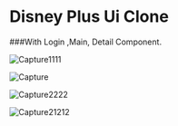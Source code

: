 # Disney Plus Ui Clone

###With Login ,Main, Detail Component.


![Capture1111](https://user-images.githubusercontent.com/93881028/198877850-13354d31-7329-45b1-9376-7e26a39f2583.PNG)

![Capture](https://user-images.githubusercontent.com/93881028/198877535-5a3ca8d9-ff87-40d2-904b-0269d0bfc93e.PNG)



![Capture2222](https://user-images.githubusercontent.com/93881028/198877698-075cdcfa-4fab-470e-9e58-5ca132be3d39.PNG)



![Capture21212](https://user-images.githubusercontent.com/93881028/198877819-578c60fb-e579-4925-9072-95d1d2f4b13f.PNG)
